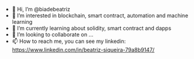 - 👋 Hi, I’m @biadebeatriz
- 👀 I’m interested in blockchain, smart contract, automation and machine learning
- 🌱 I’m currently learning about solidity, smart contract and dapps
- 💞️ I’m looking to collaborate on ...
- 📫 How to reach me, you can see my linkedin: https://www.linkedin.com/in/beatriz-siqueira-79a8b9147/


